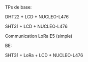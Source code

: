 TPs de base:

DHT22 + LCD + NUCLEO-L476

SHT31 + LCD + NUCLEO-L476

Communication LoRa E5 (simple)

BE:

SHT31 + LoRa + LCD + NUCLEO-L476



